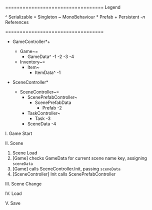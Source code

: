 ==================================
Legend

\^ 		Serializable
\=		Singleton
\~ 		MonoBehaviour
\* 		Prefab
\+		Persistent
\-_n_	References 

==================================


- GameController*+
	- Game~=
		- GameData^
			-1
			-2
			-3
			-4
	- Inventory~=
		- Item~
			- ItemData^ -1
	
- SceneController*
	- SceneController~=
		- ScenePrefabController~
			- ScenePrefabData
				- Prefab
					-2
		- TaskController~
			- Task -3
		- SceneData -4
		
I. Game Start
		
II. Scene

1. Scene Load
2. [Game] checks GameData for current scene name key, assigning `sceneData`
3. [Game] calls SceneController.Init, passing `sceneData`
4. [SceneController] Init calls ScenePrefabController

III. Scene Change


IV. Load

V. 	Save